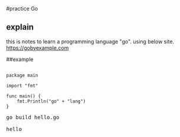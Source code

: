 #practice Go

## explain

this is notes to learn a programming language "go".
using below site.
https://gobyexample.com

##example

<pre class="golang"><code>
package main

import "fmt"

func main() {
	fmt.Println("go" + "lang")
}
</code></pre>

<pre>
go build hello.go

hello
</pre>
